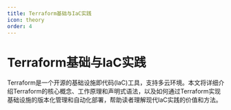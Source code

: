 ```yaml
---
title: Terraform基础与IaC实践
icon: theory
order: 4
---
```


# Terraform基础与IaC实践

Terraform是一个开源的基础设施即代码(IaC)工具，支持多云环境。本文将详细介绍Terraform的核心概念、工作原理和声明式语法，以及如何通过Terraform实现基础设施的版本化管理和自动化部署，帮助读者理解现代IaC实践的价值和方法。
